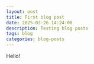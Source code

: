 ```yaml
---
layout: post
title: First blog post
date: 2025-03-26 14:24:00
description: Testing blog posts
tags: blog
categories: blog-posts
---
```


Hello!

